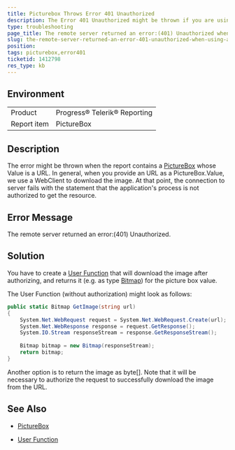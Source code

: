 ```yaml
---
title: Picturebox Throws Error 401 Unauthorized
description: The Error 401 Unauthorized might be thrown if you are using a PictureBox with a Value from URL
type: troubleshooting
page_title: The remote server returned an error:(401) Unauthorized when using a PictureBox from URL
slug: the-remote-server-returned-an-error-401-unauthorized-when-using-a-pictureBox-from-url
position: 
tags: picturebox,error401
ticketid: 1412798
res_type: kb
---
```


## Environment
<table>
	<tbody>
		<tr>
			<td>Product</td>
			<td>Progress® Telerik® Reporting</td>
		</tr>
    <tr>
			<td>Report item</td>
			<td>PictureBox</td>
		</tr>
	</tbody>
</table>


## Description
The error might be thrown when the report contains a [PictureBox](../designing-reports/report-structure/picturebox) whose Value is a URL. 
In general, when you provide an URL as a PictureBox.Value, we use a WebClient to download the image.
At that point, the connection to server fails with the statement that the application's process is not authorized to get the resource.

## Error Message
The remote server returned an error:(401) Unauthorized.

## Solution

You have to create a [User Function](../designing-reports/connecting-to-data/expressions/extending-expressions/user-functions) that will download the image after authorizing, and returns it (e.g. as type [Bitmap](https://docs.microsoft.com/en-us/dotnet/api/system.drawing.bitmap?view=netframework-4.8)) for the picture box value.

The User Function (without authorization) might look as follows:

```cs
public static Bitmap GetImage(string url)
{
    System.Net.WebRequest request = System.Net.WebRequest.Create(url);
    System.Net.WebResponse response = request.GetResponse();
    System.IO.Stream responseStream = response.GetResponseStream();
 
    Bitmap bitmap = new Bitmap(responseStream);
    return bitmap;
}
```

Another option is to return the image as byte[]. Note that it will be necessary to authorize the request to successfully download the image from the URL.

## See Also
- [PictureBox](../designing-reports/report-structure/picturebox)

- [User Function](../designing-reports/connecting-to-data/expressions/extending-expressions/user-functions)

